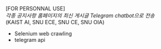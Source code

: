 [FOR PERSONNAL USE]  
*각종 공지사항 홈페이지의 최신 게시글 Telegram chatbot으로 전송*   
(KAIST AI, SNU ECE, SNU CE, SNU OIA)  


- Selenium web crawling   
- telegram api
